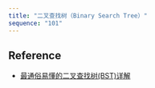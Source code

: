 ```yaml
---
title: "二叉查找树（Binary Search Tree）"
sequence: "101"
---
```


## Reference

- [最通俗易懂的二叉查找树(BST)详解](https://zhuanlan.zhihu.com/p/99949110)

